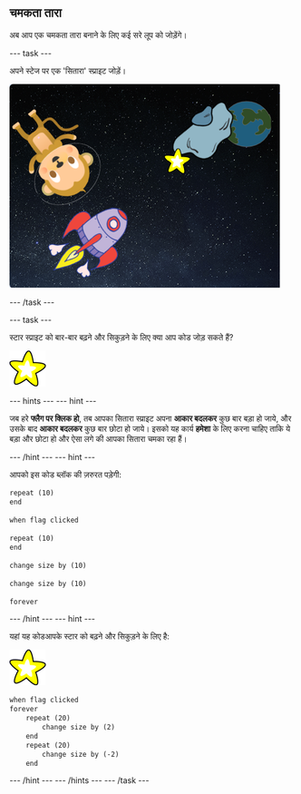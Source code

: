 ## चमकता तारा

अब आप एक चमकता तारा बनाने के लिए कई सरे लूप को जोड़ेंगे।

\--- task \---

अपने स्टेज पर एक 'सितारा' स्प्राइट जोड़ें।

![एक तारा स्प्राइट जोड़ना](images/space-star-sprite.png)

\--- /task \---

\--- task \---

स्टार स्प्राइट को बार-बार बढ़ने और सिकुड़ने के लिए क्या आप कोड जोड़ सकते हैं?

![एक चमकते सितारे का परीक्षण](images/sprite-star.png)

\--- hints \--- \--- hint \---

जब हरे **फ्लैग पर क्लिक हो**, तब आपका सितारा स्प्राइट अपना **आकार बदलकर** कुछ बार बड़ा हो जाये, और उसके बाद **आकार बदलकर** कुछ बार छोटा हो जाये। इसको यह कार्य **हमेशा** के लिए करना चाहिए ताकि ये बड़ा और छोटा हो और ऐसा लगे की आपका सितारा चमका रहा हैं।

\--- /hint \--- \--- hint \---

आपको इस कोड ब्लॉक की ज़रुरत पड़ेगी:

```blocks3
repeat (10)
end

when flag clicked

repeat (10)
end

change size by (10)

change size by (10)

forever
```

\--- /hint \--- \--- hint \---

यहां यह कोडआपके स्टार को बढ़ने और सिकुड़ने के लिए है:

![तारा स्प्राइट](images/sprite-star.png)

```blocks3
when flag clicked
forever
    repeat (20)
        change size by (2)
    end
    repeat (20)
        change size by (-2)
    end

```

\--- /hint \--- \--- /hints \--- \--- /task \---